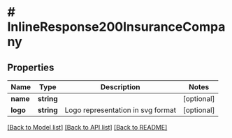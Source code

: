 # # InlineResponse200InsuranceCompany

## Properties

Name | Type | Description | Notes
------------ | ------------- | ------------- | -------------
**name** | **string** |  | [optional] 
**logo** | **string** | Logo representation in svg format | [optional] 

[[Back to Model list]](../../README.md#documentation-for-models) [[Back to API list]](../../README.md#documentation-for-api-endpoints) [[Back to README]](../../README.md)


